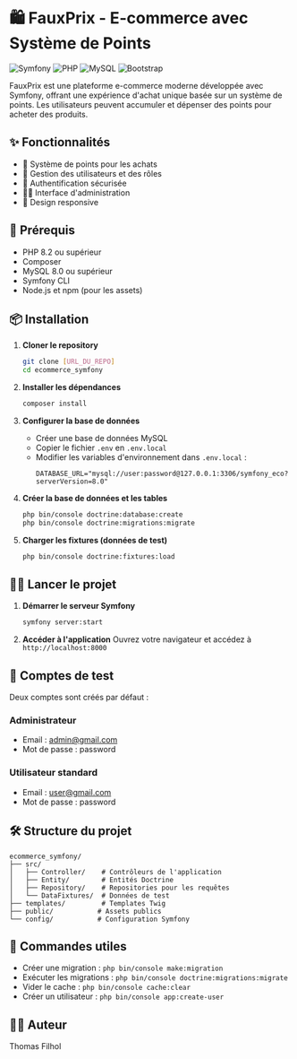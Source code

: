 # 🛍️ FauxPrix - E-commerce avec Système de Points

![Symfony](https://img.shields.io/badge/Symfony-6.4-000000?style=for-the-badge&logo=symfony)
![PHP](https://img.shields.io/badge/PHP-8.2-777BB4?style=for-the-badge&logo=php)
![MySQL](https://img.shields.io/badge/MySQL-8.0-4479A1?style=for-the-badge&logo=mysql)
![Bootstrap](https://img.shields.io/badge/Bootstrap-5.3-7952B3?style=for-the-badge&logo=bootstrap)

FauxPrix est une plateforme e-commerce moderne développée avec Symfony, offrant une expérience d'achat unique basée sur un système de points. Les utilisateurs peuvent accumuler et dépenser des points pour acheter des produits.

## ✨ Fonctionnalités

- 🛒 Système de points pour les achats
- 👤 Gestion des utilisateurs et des rôles
- 🔐 Authentification sécurisée
- 👨‍💼 Interface d'administration
- 📱 Design responsive

## 🚀 Prérequis

- PHP 8.2 ou supérieur
- Composer
- MySQL 8.0 ou supérieur
- Symfony CLI
- Node.js et npm (pour les assets)

## 📦 Installation

1. **Cloner le repository**
   ```bash
   git clone [URL_DU_REPO]
   cd ecommerce_symfony
   ```

2. **Installer les dépendances**
   ```bash
   composer install
   ```

3. **Configurer la base de données**
   - Créer une base de données MySQL
   - Copier le fichier `.env` en `.env.local`
   - Modifier les variables d'environnement dans `.env.local` :
     ```env
     DATABASE_URL="mysql://user:password@127.0.0.1:3306/symfony_eco?serverVersion=8.0"
     ```

4. **Créer la base de données et les tables**
   ```bash
   php bin/console doctrine:database:create
   php bin/console doctrine:migrations:migrate
   ```

5. **Charger les fixtures (données de test)**
   ```bash
   php bin/console doctrine:fixtures:load
   ```

## 🏃‍♂️ Lancer le projet

1. **Démarrer le serveur Symfony**
   ```bash
   symfony server:start
   ```

2. **Accéder à l'application**
   Ouvrez votre navigateur et accédez à `http://localhost:8000`

## 👥 Comptes de test

Deux comptes sont créés par défaut :

### Administrateur
- Email : admin@gmail.com
- Mot de passe : password

### Utilisateur standard
- Email : user@gmail.com
- Mot de passe : password

## 🛠️ Structure du projet

```
ecommerce_symfony/
├── src/
│   ├── Controller/    # Contrôleurs de l'application
│   ├── Entity/        # Entités Doctrine
│   ├── Repository/    # Repositories pour les requêtes
│   └── DataFixtures/  # Données de test
├── templates/         # Templates Twig
├── public/           # Assets publics
└── config/           # Configuration Symfony
```

## 🔧 Commandes utiles

- Créer une migration : `php bin/console make:migration`
- Exécuter les migrations : `php bin/console doctrine:migrations:migrate`
- Vider le cache : `php bin/console cache:clear`
- Créer un utilisateur : `php bin/console app:create-user`

## 👨‍💻 Auteur

Thomas Filhol